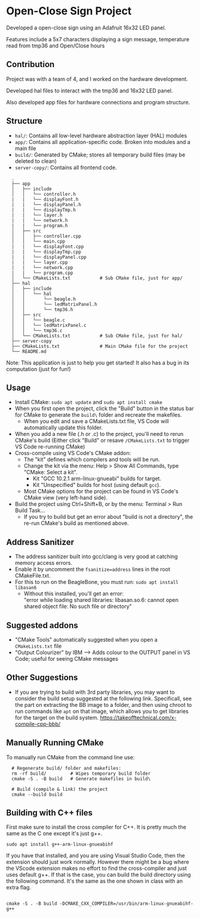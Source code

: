 # Open-Close Sign Project

Developed a open-close sign using an Adafruit 16x32 LED panel.

Features include a 5x7 characters displaying a sign message, temperature read from tmp36 and Open/Close hours

## Contribution

Project was with a team of 4, and I worked on the hardware development.

Developed hal files to interact with the tmp36 and 16x32 LED panel.

Also developed app files for hardware connections and program structure.

## Structure

- `hal/`: Contains all low-level hardware abstraction layer (HAL) modules
- `app/`: Contains all application-specific code. Broken into modules and a main file
- `build/`: Generated by CMake; stores all temporary build files (may be deleted to clean)
- `server-copy/`: Contains all frontend code.

```
  .
  ├── app
  │   ├── include
  │   │   └── controller.h
  |   |   └── displayFont.h
  |   |   └── displayPanel.h
  |   |   └── displayTmp.h
  |   |   └── layer.h
  |   |   └── network.h
  |   |   └── program.h
  │   ├── src
  │   │   ├── controller.cpp
  │   │   └── main.cpp
  |   |   └── displayFont.cpp
  |   |   └── displayTmp.cpp
  |   |   └── displayPanel.cpp
  |   |   └── layer.cpp
  |   |   └── network.cpp
  |   |   └── program.cpp
  │   └── CMakeLists.txt           # Sub CMake file, just for app/
  ├── hal
  │   ├── include
  │   │   └── hal
  │   │       └── beagle.h
  │   │       └── ledMatrixPanel.h
  │   │       └── tmp36.h
  │   ├── src
  │   │   └── beagle.c
  │   │   └── ledMatrixPanel.c
  │   │   └── tmp36.c
  │   └── CMakeLists.txt           # Sub CMake file, just for hal/
  ├── server-copy
  ├── CMakeLists.txt               # Main CMake file for the project
  └── README.md
```

Note: This application is just to help you get started! It also has a bug in its computation (just for fun!)

## Usage

- Install CMake: `sudo apt update` and `sudo apt install cmake`
- When you first open the project, click the "Build" button in the status bar for CMake to generate the `build\` folder and recreate the makefiles.
  - When you edit and save a CMakeLists.txt file, VS Code will automatically update this folder.
- When you add a new file (.h or .c) to the project, you'll need to rerun CMake's build
  (Either click "Build" or resave `/CMakeLists.txt` to trigger VS Code re-running CMake)
- Cross-compile using VS Code's CMake addon:
  - The "kit" defines which compilers and tools will be run.
  - Change the kit via the menu: Help > Show All Commands, type "CMake: Select a kit".
    - Kit "GCC 10.2.1 arm-linux-gnueabi" builds for target.
    - Kit "Unspecified" builds for host (using default `gcc`).
  - Most CMake options for the project can be found in VS Code's CMake view (very left-hand side).
- Build the project using Ctrl+Shift+B, or by the menu: Terminal > Run Build Task...
  - If you try to build but get an error about "build is not a directory", the re-run CMake's build as mentioned above.

## Address Sanitizer

- The address sanitizer built into gcc/clang is very good at catching memory access errors.
- Enable it by uncomment the `fsanitize=address` lines in the root CMakeFile.txt.
- For this to run on the BeagleBone, you must run:
  `sudo apt install libasan6`
  - Without this installed, you'll get an error:  
    "error while loading shared libraries: libasan.so.6: cannot open shared object file: No such file or directory"

## Suggested addons

- "CMake Tools" automatically suggested when you open a `CMakeLists.txt` file
- "Output Colourizer" by IBM
  --> Adds colour to the OUTPUT panel in VS Code; useful for seeing CMake messages

## Other Suggestions

- If you are trying to build with 3rd party libraries, you may want to consider the
  build setup suggested at the following link. Specificall, see the part on
  extracting the BB image to a folder, and then using chroot to run commands like
  `apt` on that image, which allows you to get libraries for the target on the build system.
  https://takeofftechnical.com/x-compile-cpp-bbb/

## Manually Running CMake

To manually run CMake from the command line use:

```shell
  # Regenerate build/ folder and makefiles:
  rm -rf build/         # Wipes temporary build folder
  cmake -S . -B build   # Generate makefiles in build\

  # Build (compile & link) the project
  cmake --build build
```

## Building with C++ files

First make sure to install the cross compiler for C++. It is pretty much the same as the C one except it's just g++.

```shell
sudo apt install g++-arm-linux-gnueabihf
```

If you have that installed, and you are using Visual Studio Code, then the extension should just work normally. However
there might be a bug where the VScode extension makes no effort to find the cross-compiler and just uses default g++.
If that is the case, you can build the build directory using the following command. It's the same as the one shown in
class with an extra flag.

```shell

cmake -S . -B build -DCMAKE_CXX_COMPILER=/usr/bin/arm-linux-gnueabihf-g++
```
